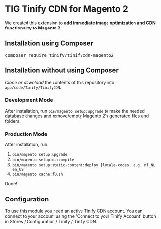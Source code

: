 # TIG Tinify CDN for Magento 2
We created this extension to **add immediate image optimization and CDN functionality to Magento 2**. 

## Installation using Composer
<pre>composer require tinify/tinifycdn-magento2</pre>

## Installation without using Composer
_Clone or download_ the contents of this repository into `app/code/Tinify/TinifyCDN`.

### Development Mode
After installation, run `bin/magento setup:upgrade` to make the needed database changes and remove/empty Magento 2's generated files and folders.

### Production Mode
After installation, run:
1. `bin/magento setup:upgrade`
2. `bin/magento setup:di:compile`
3. `bin/magento setup:static-content:deploy [locale-codes, e.g. nl_NL en_US`
4. `bin/magento cache:flush`

Done!

## Configuration
To use this module you need an active Tinify CDN account. You can connect to your account using the 'Connect to your Tinify Account' button in Stores / Configuration / Tinify / Tinify CDN.
